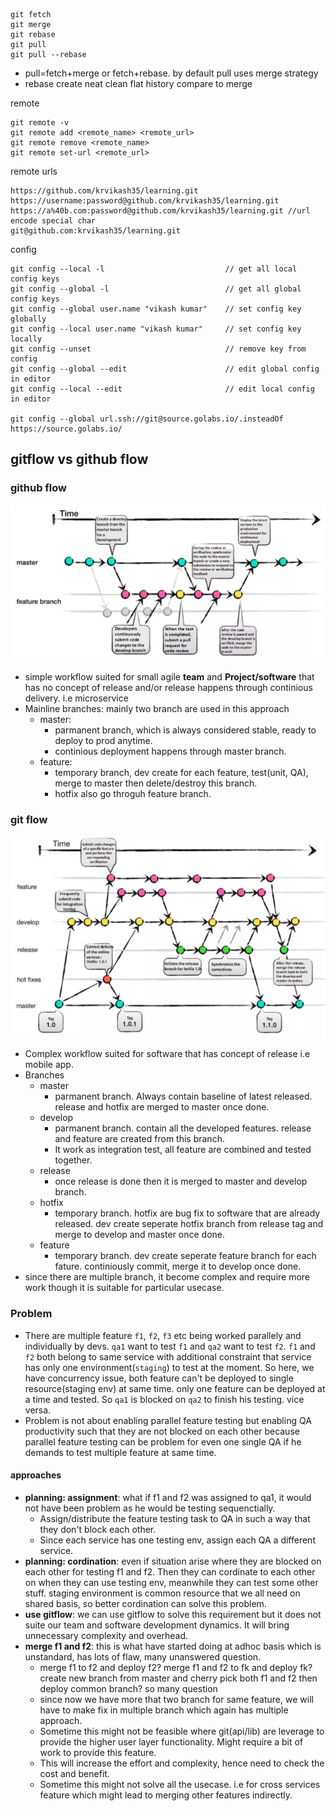 ```
git fetch
git merge
git rebase
git pull
git pull --rebase
```

* pull=fetch+merge or fetch+rebase. by default pull uses merge strategy
* rebase create neat clean flat history compare to merge


remote
 ```
git remote -v
git remote add <remote_name> <remote_url>
git remote remove <remote_name>
git remote set-url <remote_url>
 ```

remote urls
 ```
https://github.com/krvikash35/learning.git
https://username:password@github.com/krvikash35/learning.git
https://a%40b.com:password@github.com/krvikash35/learning.git //url encode special char
git@github.com:krvikash35/learning.git
 ```

 config
 ```
git config --local -l                           // get all local config keys
git config --global -l                          // get all global config keys
git config --global user.name "vikash kumar"    // set config key globally
git config --local user.name "vikash kumar"     // set config key locally
git config --unset                              // remove key from config
git config --global --edit                      // edit global config in editor
git config --local --edit                       // edit local config in editor

git config --global url.ssh://git@source.golabs.io/.insteadOf https://source.golabs.io/
 ```

 ## gitflow vs github flow

 ### github flow
 ![](./github-flow.png)
 * simple workflow suited for small agile **team** and  **Project/software** that has no concept of release and/or release happens through continious delivery. i.e microservice
 * Mainline branches: mainly two branch are used in this approach
    * master: 
        * parmanent branch, which is always considered stable, ready to deploy to prod anytime.
        * continious deployment happens through master branch.
    * feature: 
        * temporary branch, dev create for each feature, test(unit, QA), merge to master then delete/destroy this branch.
        * hotfix also go throguh feature branch.



 ### git flow
 ![](./git-flow.png)
 * Complex workflow suited for software that has concept of release i.e mobile app.
 * Branches
    * master
        * parmanent branch. Always contain baseline of latest released. release and hotfix are merged to master once done.
    * develop
        * parmanent branch. contain all the developed features. release and feature are created from this branch.
        * It work as integration test, all feature are combined and tested together.
    * release
        * once release is done then it is merged to master and develop branch.
    * hotfix
        * temporary branch. hotfix are bug fix to software that are already released. dev create seperate hotfix branch from release tag and merge to develop and master once done.
    * feature
        * temporary branch. dev create seperate feature branch for each fature. continiously commit, merge it to develop once done.
* since there are multiple branch, it become complex and require more work though it is suitable for particular usecase.

### Problem
* There are multiple feature `f1`, `f2`, `f3` etc being worked parallely and individually by devs. `qa1` want to test `f1` and `qa2` want to test `f2`. `f1` and `f2` both belong to same service with additional constraint that service has only one environment(`staging`) to test at the moment. So here, we have concurrency issue, both feature can't be deployed to single resource(staging env) at same time. only one feature can be deployed at a time and tested. So `qa1` is blocked on `qa2` to finish his testing. vice versa.
* Problem is not about enabling parallel feature testing but enabling QA productivity such that they are not blocked on each other because parallel feature testing can be problem for even one single QA if he demands to test multiple feature at same time.


#### approaches
* **planning: assignment**: what if f1 and f2 was assigned to qa1, it would not have been problem as he would be testing sequenctially.
    * Assign/distribute the feature testing task to QA in such a way that they don't block each other.
    * Since each service has one testing env, assign each QA a different service.
* **planning: cordination**: even if situation arise where they are blocked on each other for testing f1 and f2. Then they can cordinate  to each other on when they can use testing env, meanwhile they can test some other stuff. staging environment is common resource that we all need on shared basis, so better cordination can solve this problem.
* **use gitflow**: we can use gitflow to solve this requirement but it does not suite our team and software development dynamics. It will bring unnecessary complexity and overhead.
* **merge f1 and f2**: this is what have started doing at adhoc basis which is unstandard,  has lots of flaw, many unanswered question.
    * merge f1 to f2 and deploy f2? merge f1 and f2 to fk and deploy fk? create new branch from master and cherry pick both f1 and f2 then deploy common branch? so many question
    * since now we have more that two branch for same feature, we will have to make fix in multiple branch which again has multiple approach.
    * Sometime this might not be feasible where git(api/lib) are leverage to provide the higher user layer functionality. Might require a bit of work to provide this feature.
    * This will increase the effort and complexity, hence need to check the cost and benefit.
    * Sometime this might not solve all the usecase. i.e for cross services feature which might lead to merging other  features indirectly.